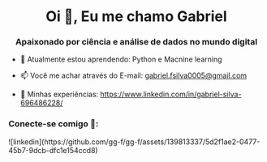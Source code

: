 <h1 align="center">Oi 👋, Eu me chamo Gabriel</h1>
<h3 align="center">Apaixonado por ciência e análise de dados no mundo digital</h3>

- 🌱 Atualmente estou aprendendo: Python e Macnine learning

- 📫 Você me achar através do E-mail: gabriel.fsilva0005@gmail.com

- 📄 Minhas experiências: https://www.linkedin.com/in/gabriel-silva-696486228/

<h3 align="left">Conecte-se comigo 🤝:</h3>
<img>![linkedin](https://github.com/gg-f/gg-f/assets/139813337/5d2f1ae2-0477-45b7-9dcb-dfc1e154ccd8)
<img>
<p align="left">


<!--
**gg-f/gg-f** is a ✨ _special_ ✨ repository because its `README.md` (this file) appears on your GitHub profile.

Here are some ideas to get you started:

- 🔭 I’m currently working on ...
- 🌱 I’m currently learning ...
- 👯 I’m looking to collaborate on ...
- 🤔 I’m looking for help with ...
- 💬 Ask me about ...
- 📫 How to reach me: ...
- 😄 Pronouns: ...
- ⚡ Fun fact: ...
-->
